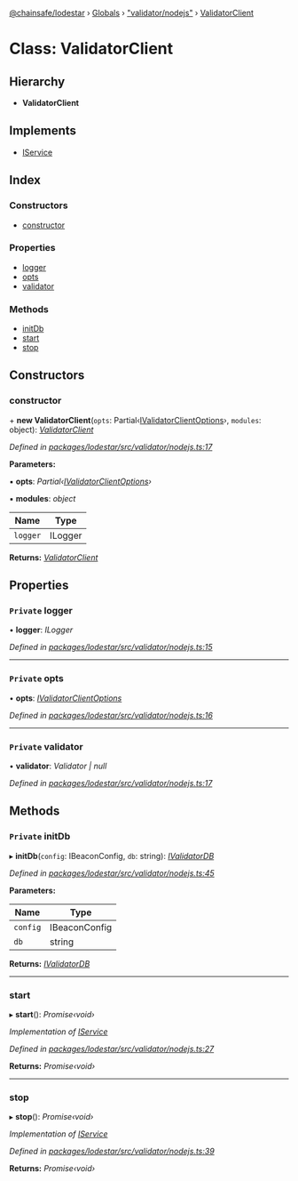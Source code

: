 [@chainsafe/lodestar](../README.md) › [Globals](../globals.md) › ["validator/nodejs"](../modules/_validator_nodejs_.md) › [ValidatorClient](_validator_nodejs_.validatorclient.md)

# Class: ValidatorClient

## Hierarchy

* **ValidatorClient**

## Implements

* [IService](../interfaces/_node_nodejs_.iservice.md)

## Index

### Constructors

* [constructor](_validator_nodejs_.validatorclient.md#constructor)

### Properties

* [logger](_validator_nodejs_.validatorclient.md#private-logger)
* [opts](_validator_nodejs_.validatorclient.md#private-opts)
* [validator](_validator_nodejs_.validatorclient.md#private-validator)

### Methods

* [initDb](_validator_nodejs_.validatorclient.md#private-initdb)
* [start](_validator_nodejs_.validatorclient.md#start)
* [stop](_validator_nodejs_.validatorclient.md#stop)

## Constructors

###  constructor

\+ **new ValidatorClient**(`opts`: Partial‹[IValidatorClientOptions](../interfaces/_validator_options_.ivalidatorclientoptions.md)›, `modules`: object): *[ValidatorClient](_validator_nodejs_.validatorclient.md)*

*Defined in [packages/lodestar/src/validator/nodejs.ts:17](https://github.com/ChainSafe/lodestar/blob/2084b4ac7/packages/lodestar/src/validator/nodejs.ts#L17)*

**Parameters:**

▪ **opts**: *Partial‹[IValidatorClientOptions](../interfaces/_validator_options_.ivalidatorclientoptions.md)›*

▪ **modules**: *object*

Name | Type |
------ | ------ |
`logger` | ILogger |

**Returns:** *[ValidatorClient](_validator_nodejs_.validatorclient.md)*

## Properties

### `Private` logger

• **logger**: *ILogger*

*Defined in [packages/lodestar/src/validator/nodejs.ts:15](https://github.com/ChainSafe/lodestar/blob/2084b4ac7/packages/lodestar/src/validator/nodejs.ts#L15)*

___

### `Private` opts

• **opts**: *[IValidatorClientOptions](../interfaces/_validator_options_.ivalidatorclientoptions.md)*

*Defined in [packages/lodestar/src/validator/nodejs.ts:16](https://github.com/ChainSafe/lodestar/blob/2084b4ac7/packages/lodestar/src/validator/nodejs.ts#L16)*

___

### `Private` validator

• **validator**: *Validator | null*

*Defined in [packages/lodestar/src/validator/nodejs.ts:17](https://github.com/ChainSafe/lodestar/blob/2084b4ac7/packages/lodestar/src/validator/nodejs.ts#L17)*

## Methods

### `Private` initDb

▸ **initDb**(`config`: IBeaconConfig, `db`: string): *[IValidatorDB](../interfaces/_db_api_validator_interface_.ivalidatordb.md)*

*Defined in [packages/lodestar/src/validator/nodejs.ts:45](https://github.com/ChainSafe/lodestar/blob/2084b4ac7/packages/lodestar/src/validator/nodejs.ts#L45)*

**Parameters:**

Name | Type |
------ | ------ |
`config` | IBeaconConfig |
`db` | string |

**Returns:** *[IValidatorDB](../interfaces/_db_api_validator_interface_.ivalidatordb.md)*

___

###  start

▸ **start**(): *Promise‹void›*

*Implementation of [IService](../interfaces/_node_nodejs_.iservice.md)*

*Defined in [packages/lodestar/src/validator/nodejs.ts:27](https://github.com/ChainSafe/lodestar/blob/2084b4ac7/packages/lodestar/src/validator/nodejs.ts#L27)*

**Returns:** *Promise‹void›*

___

###  stop

▸ **stop**(): *Promise‹void›*

*Implementation of [IService](../interfaces/_node_nodejs_.iservice.md)*

*Defined in [packages/lodestar/src/validator/nodejs.ts:39](https://github.com/ChainSafe/lodestar/blob/2084b4ac7/packages/lodestar/src/validator/nodejs.ts#L39)*

**Returns:** *Promise‹void›*
